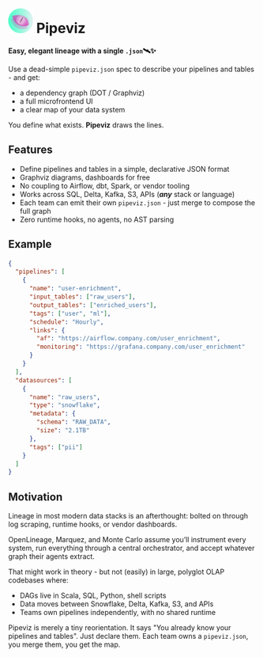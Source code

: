 # <img src="pix/stageview.png" width="50"> Pipeviz
**Easy, elegant lineage with a single `.json`🛰️✨**

Use a dead-simple `pipeviz.json` spec to describe your pipelines and tables - and get:

- a dependency graph (DOT / Graphviz)
- a full microfrontend UI
- a clear map of your data system

You define what exists. **Pipeviz** draws the lines.



## Features
- Define pipelines and tables in a simple, declarative JSON format
- Graphviz diagrams, dashboards for free
- No coupling to Airflow, dbt, Spark, or vendor tooling
- Works across SQL, Delta, Kafka, S3, APIs (**_any_** stack or language)
- Each team can emit their own `pipeviz.json` - just merge to compose the full graph
- Zero runtime hooks, no agents, no AST parsing

## Example
```json
{
  "pipelines": [
    {
      "name": "user-enrichment",
      "input_tables": ["raw_users"],
      "output_tables": ["enriched_users"],
      "tags": ["user", "ml"],
      "schedule": "Hourly",
      "links": {
        "af": "https://airflow.company.com/user_enrichment",
        "monitoring": "https://grafana.company.com/user_enrichment"
      }
    }
  ],
  "datasources": [
    {
      "name": "raw_users",
      "type": "snowflake",
      "metadata": {
        "schema": "RAW_DATA",
        "size": "2.1TB"
      },
      "tags": ["pii"]
    }
  ]
}
```

## Motivation
Lineage in most modern data stacks is an afterthought: bolted on through log scraping, runtime hooks, or vendor dashboards.

OpenLineage, Marquez, and Monte Carlo assume you’ll instrument every system, run everything through a central orchestrator, and accept whatever graph their agents extract.

That might work in theory - but not (easily) in large, polyglot OLAP codebases where:
- DAGs live in Scala, SQL, Python, shell scripts
- Data moves between Snowflake, Delta, Kafka, S3, and APIs
- Teams own pipelines independently, with no shared runtime

Pipeviz is merely a tiny reorientation. It says "You already know your pipelines and tables". Just declare them.
Each team owns a `pipeviz.json`, you merge them, you get the map.

